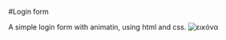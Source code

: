 #Login form

A simple login form with animatin, using html and css.
![εικόνα](https://user-images.githubusercontent.com/107413942/201935757-78ac1a12-8491-4923-8348-bb6d0f68fabd.png)
